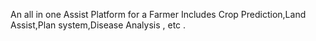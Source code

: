 An all in one Assist Platform for a Farmer
Includes Crop Prediction,Land Assist,Plan system,Disease Analysis , etc .
